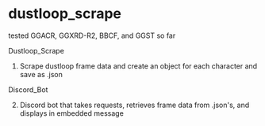 # dustloop_scrape

tested GGACR, GGXRD-R2, BBCF, and GGST so far

Dustloop_Scrape

1. Scrape dustloop frame data and create an object for each character and save as .json

Discord_Bot

2. Discord bot that takes requests, retrieves frame data from .json's, and displays in embedded message
